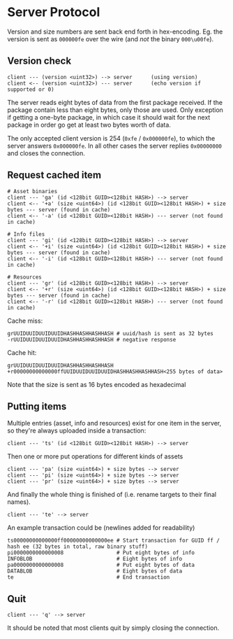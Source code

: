 # Server Protocol

Version and size numbers are sent back end forth in hex-encoding. Eg. the
version is sent as `000000fe` over the wire (and *not* the binary `000\u00fe`).

## Version check

```
client --- (version <uint32>) --> server	  (using version)
client <-- (version <uint32>) --- server	  (echo version if supported or 0)
```

The server reads eight bytes of data from the first package received. If the
package contain less than eight bytes, only those are used. Only exception if
getting a one-byte package, in which case it should wait for the next package
in order go get at least two bytes worth of data.

The only accepted client version is 254 (`0xfe` / `0x000000fe`), to which the
server answers `0x000000fe`. In all other cases the server replies `0x00000000`
and closes the connection.

## Request cached item
```
# Asset binaries
client --- 'ga' (id <128bit GUID><128bit HASH>) --> server
client <-- '+a' (size <uint64>) (id <128bit GUID><128bit HASH>) + size bytes --- server (found in cache)
client <-- '-a' (id <128bit GUID><128bit HASH>) --- server (not found in cache)

# Info files
client --- 'gi' (id <128bit GUID><128bit HASH>) --> server
client <-- '+i' (size <uint64>) (id <128bit GUID><128bit HASH>) + size bytes --- server (found in cache)
client <-- '-i' (id <128bit GUID><128bit HASH>) --- server (not found in cache)

# Resources
client --- 'gr' (id <128bit GUID><128bit HASH>) --> server
client <-- '+r' (size <uint64>) (id <128bit GUID><128bit HASH>) + size bytes --- server	(found in cache)
client <-- '-r' (id <128bit GUID><128bit HASH>) --- server (not found in cache)
```

Cache miss:

    grUUIDUUIDUUIDUUIDHASHHASHHASHHASH # uuid/hash is sent as 32 bytes
    -rUUIDUUIDUUIDUUIDHASHHASHHASHHASH # negative response

Cache hit:

    grUUIDUUIDUUIDUUIDHASHHASHHASHHASH
    +r00000000000000ffUUIDUUIDUUIDUUIDHASHHASHHASHHASH<255 bytes of data>

Note that the size is sent as 16 bytes encoded as hexadecimal

## Putting items

Multiple entries (asset, info and resources) exist for one item in the server,
so they're always uploaded inside a transaction:

```
client --- 'ts' (id <128bit GUID><128bit HASH>) --> server
```

Then one or more put operations for different kinds of assets

```
client --- 'pa' (size <uint64>) + size bytes --> server
client --- 'pi' (size <uint64>) + size bytes --> server
client --- 'pr' (size <uint64>) + size bytes --> server
```

And finally the whole thing is finished of (i.e. rename targets to their final names).

```
client --- 'te' --> server
```

An example transaction could be (newlines added for readability)

    ts00000000000000ff00000000000000ee # Start transaction for GUID ff / hash ee (32 bytes in total, raw binary stuff)
    pi0000000000000008                 # Put eight bytes of info
    INFOBLOB                           # Eight bytes of info
    pa0000000000000008                 # Put eight bytes of data
    DATABLOB                           # Eight bytes of data
    te                                 # End transaction

## Quit

```
client --- 'q' --> server
```

It should be noted that most clients quit by simply closing the connection.